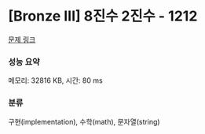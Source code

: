 # [Bronze III] 8진수 2진수 - 1212 

[문제 링크](https://www.acmicpc.net/problem/1212) 

### 성능 요약

메모리: 32816 KB, 시간: 80 ms

### 분류

구현(implementation), 수학(math), 문자열(string)

